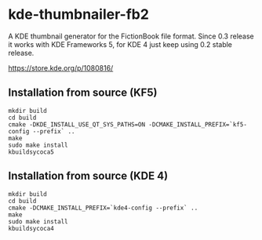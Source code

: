 kde-thumbnailer-fb2
===================

A KDE thumbnail generator for the FictionBook file format.
Since 0.3 release it works with KDE Frameworks 5, for KDE 4 just keep using 0.2 stable release.

https://store.kde.org/p/1080816/

Installation from source (KF5)
------------------------

    mkdir build
    cd build
    cmake -DKDE_INSTALL_USE_QT_SYS_PATHS=ON -DCMAKE_INSTALL_PREFIX=`kf5-config --prefix` ..
    make
    sudo make install
    kbuildsycoca5

Installation from source (KDE 4)
------------------------

    mkdir build
    cd build
    cmake -DCMAKE_INSTALL_PREFIX=`kde4-config --prefix` ..
    make
    sudo make install
    kbuildsycoca4
